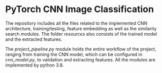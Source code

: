 # PyTorch CNN Image Classification

The repository includes all the files related to the implemented CNN architecture, training/testing, feature embedding as well as the similarity search modules. The folder *resources* also consists of the trained model and the extracted features.  

The *project_pipeline.py* module holds the entire workflow of the project, ranging from training the CNN model, which can be configured in *cnn_model.py*, to validation and extracting features. All the modules are implemented by python 3.8.
